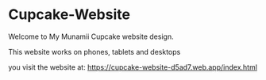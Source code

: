 # Cupcake-Website

Welcome to My Munamii Cupcake website design.


This website works on phones, tablets and desktops

you visit the website at:
https://cupcake-website-d5ad7.web.app/index.html
